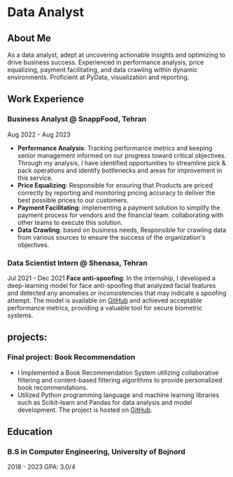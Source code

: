 # Data Analyst
## About Me
As a data analyst, adept at uncovering actionable insights and optimizing to drive business success. Experienced in performance
analysis, price equalizing, payment facilitating, and data crawling within dynamic environments. Proficient at PyData,
visualization and reporting.

## Work Experience

### Business Analyst @ SnappFood, Tehran
Aug 2022 - Aug 2023
- **Performance Analysis**: Tracking performance metrics and keeping senior management informed on our progress toward critical objectives. Through my analysis, I have identified opportunities to streamline pick & pack operations and identify bottlenecks and areas for improvement in this service.
- **Price Equalizing**: Responsible for ensuring that Products are priced correctly by reporting and monitoring pricing accuracy to deliver the best possible prices to our customers.
- **Payment Facilitating**: implementing a payment solution to simplify the payment process for vendors and the financial team. collaborating with other teams to execute this solution.
- **Data Crawling**: based on business needs, Responsible for crawling data from various sources to ensure the success of the organization's objectives.

### Data Scientist Intern @ Shenasa, Tehran
Jul 2021 - Dec 2021
**Face anti-spoofing**: In the internship, I developed a deep-learning model for face anti-spoofing that analyzed facial features and detected any anomalies or inconsistencies that may indicate a spoofing attempt. The model is available on [GitHub](https://github.com/MahmoodAbdali79/Face-anti-spoofing) and achieved acceptable performance metrics, providing a valuable tool for secure biometric systems.


## projects:
### Final project: Book Recommendation
- I Implemented a Book Recommendation System utilizing collaborative filtering and content-based filtering algorithms to provide personalized book recommendations.
- Utilized Python programming language and machine learning libraries such as Scikit-learn and Pandas for data analysis and model development. The project is hosted on [GitHub](https://github.com/MahmoodAbdali79/Book-Recommendation-System).



## Education
### B.S in Computer Engineering, University of Bojnord
2018 - 2023 GPA: 3.0/4
